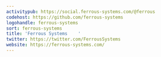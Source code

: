 ```yaml
---
activitypub: https://social.ferrous-systems.com/@ferrous
codehost: https://github.com/ferrous-systems
logohandle: ferrous-systems
sort: ferrous-systems
title: 'Ferrous Systems    '
twitter: https://twitter.com/FerrousSystems
website: https://ferrous-systems.com/
---
```


